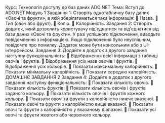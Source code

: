 Курс: Технологія доступу до баз даних ADO.NET
Тема: Вступ до ADO.NET
Модуль 1
Завдання 1:
Створіть однотабличну базу даних «Овочі та фрукти», в якій
зберігатиметься така інформація:
 Назва.
 Тип (овоч або фрукт).
 Колір.
 Калорійність.
Завдання 2:
Створіть додаток, який дозволить користувачу під'єднатися та
від'єднатися від бази даних «Овочі та фрукти». У разі успішного
підключення, виводьте повідомлення з інформацією. Якщо
підключення було неуспішним, повідомте про помилку. Додаток
може бути консольним або з UI-інтерфейсом.
Завдання 3:
Додайте в додаток з другого завдання наступну
функціональність:
 Відображення всієї інформації з таблиці овочів і фруктів.
 Відображення усіх назв овочів і фруктів.
 Відображення усіх кольорів.
 Показати максимальну калорійність.
 Показати мінімальну калорійність.
 Показати середню калорійність.
ДОМАШНЄ ЗАВДАННЯ
2
Завдання 4:
Додайте в додаток з другого завдання наступну
функціональність:
 Показати кількість овочів.
 Показати кількість фруктів.
 Показати кількість овочів і фруктів заданого кольору.
 Показати кількість овочів і фруктів кожного кольору.
 Показати овочі та фрукти з калорійністю нижче вказаної.
 Показати овочі та фрукти з калорійністю вище вказаної.
 Показати овочі та фрукти з калорійністю у вказаному
діапазоні.
 Показати усі овочі та фрукти жовтого або червоного
кольору.
